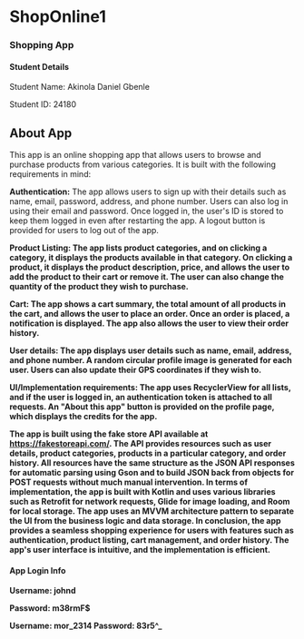 # ShopOnline1
<h3>Shopping App</h3>

<h4>Student Details </h4>
Student Name: Akinola Daniel Gbenle

Student ID: 24180

<h2>About App</h2>
This app is an online shopping app that allows users to browse and purchase products from various categories. It is built with the following requirements in mind:

<b>Authentication:</b> The app allows users to sign up with their details such as name, email, password, address, and phone number. Users can also log in using their email and password. Once logged in, the user's ID is stored to keep them logged in even after restarting the app. A logout button is provided for users to log out of the app.

<b>Product Listing: The app lists product categories, and on clicking a category, it displays the products available in that category. On clicking a product, it displays the product description, price, and allows the user to add the product to their cart or remove it. The user can also change the quantity of the product they wish to purchase.

<b>Cart: The app shows a cart summary, the total amount of all products in the cart, and allows the user to place an order. Once an order is placed, a notification is displayed. The app also allows the user to view their order history.

<b>User details: The app displays user details such as name, email, address, and phone number. A random circular profile image is generated for each user. Users can also update their GPS coordinates if they wish to.

<b>UI/Implementation requirements: The app uses RecyclerView for all lists, and if the user is logged in, an authentication token is attached to all requests. An "About this app" button is provided on the profile page, which displays the credits for the app.

The app is built using the fake store API available at https://fakestoreapi.com/. The API provides resources such as user details, product categories, products in a particular category, and order history. All resources have the same structure as the JSON API responses for automatic parsing using Gson and to build JSON back from objects for POST requests without much manual intervention.
In terms of implementation, the app is built with Kotlin and uses various libraries such as Retrofit for network requests, Glide for image loading, and Room for local storage. The app uses an MVVM architecture pattern to separate the UI from the business logic and data storage.
In conclusion, the app provides a seamless shopping experience for users with features such as authentication, product listing, cart management, and order history. The app's user interface is intuitive, and the implementation is efficient.


<h4>App Login Info</h4>
Username: johnd

Password: m38rmF$

Username: mor_2314
Password: 83r5^_

